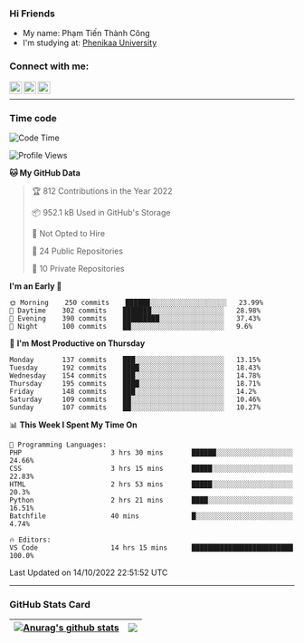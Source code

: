 ### Hi Friends

- My name: Phạm Tiến Thành Công
- I'm studying at: [Phenikaa University]


### Connect with me:
[<img align="left" alt="PhamTienThanhCong | Facebook" width="22px" src="https://upload.wikimedia.org/wikipedia/commons/thumb/1/16/Facebook-icon-1.png/640px-Facebook-icon-1.png" />][facebook]
[<img align="left" alt="PhamTienThanhCong | Zalo" width="22px" src="https://www.anphatpc.com.vn/template/anphat_2020v2/images/icon-zalo.jpg" />][zalo]
[<img align="left" alt="PhamTienThanhCong | LinkedIn" width="22px" src="https://cdn3.iconfinder.com/data/icons/inficons/512/linkedin.png" />][linkedin]

<br />

---

### Time code

<!--START_SECTION:waka-->
![Code Time](http://img.shields.io/badge/Code%20Time-608%20hrs%2030%20mins-blue)

![Profile Views](http://img.shields.io/badge/Profile%20Views-12-blue)

**🐱 My GitHub Data** 

> 🏆 812 Contributions in the Year 2022
 > 
> 📦 952.1 kB Used in GitHub's Storage 
 > 
> 🚫 Not Opted to Hire
 > 
> 📜 24 Public Repositories 
 > 
> 🔑 10 Private Repositories  
 > 
**I'm an Early 🐤** 

```text
🌞 Morning    250 commits    ██████░░░░░░░░░░░░░░░░░░░   23.99% 
🌆 Daytime    302 commits    ███████░░░░░░░░░░░░░░░░░░   28.98% 
🌃 Evening    390 commits    █████████░░░░░░░░░░░░░░░░   37.43% 
🌙 Night      100 commits    ██░░░░░░░░░░░░░░░░░░░░░░░   9.6%

```
📅 **I'm Most Productive on Thursday** 

```text
Monday       137 commits    ███░░░░░░░░░░░░░░░░░░░░░░   13.15% 
Tuesday      192 commits    ████░░░░░░░░░░░░░░░░░░░░░   18.43% 
Wednesday    154 commits    ███░░░░░░░░░░░░░░░░░░░░░░   14.78% 
Thursday     195 commits    ████░░░░░░░░░░░░░░░░░░░░░   18.71% 
Friday       148 commits    ███░░░░░░░░░░░░░░░░░░░░░░   14.2% 
Saturday     109 commits    ██░░░░░░░░░░░░░░░░░░░░░░░   10.46% 
Sunday       107 commits    ██░░░░░░░░░░░░░░░░░░░░░░░   10.27%

```


📊 **This Week I Spent My Time On** 

```text
💬 Programming Languages: 
PHP                      3 hrs 30 mins       ██████░░░░░░░░░░░░░░░░░░░   24.66% 
CSS                      3 hrs 15 mins       █████░░░░░░░░░░░░░░░░░░░░   22.83% 
HTML                     2 hrs 53 mins       █████░░░░░░░░░░░░░░░░░░░░   20.3% 
Python                   2 hrs 21 mins       ████░░░░░░░░░░░░░░░░░░░░░   16.51% 
Batchfile                40 mins             █░░░░░░░░░░░░░░░░░░░░░░░░   4.74%

🔥 Editors: 
VS Code                  14 hrs 15 mins      █████████████████████████   100.0%

```


 Last Updated on 14/10/2022 22:51:52 UTC
<!--END_SECTION:waka-->

---

### GitHub Stats Card

| <a href="https://github.com/phamtienthanhcong"><img align="center" src="https://github-readme-stats.vercel.app/api?username=PhamTienThanhCong&show_icons=true&include_all_commits=true&theme=buefy&hide_border=true&theme=ocean_dark" alt="Anurag's github stats" /></a> | <a href="https://github.com/phamtienthanhcong"><img align="center" src="https://github-readme-stats.vercel.app/api/top-langs/?username=PhamTienThanhCong&layout=compact&theme=buefy&hide_border=true&theme=ocean_dark" /></a> |
| ------------- | ------------- |

[Phenikaa University]: https://phenikaa-uni.edu.vn/vi
[facebook]: https://www.facebook.com/phamtienthanhcong
[linkedin]: https://linkedin.com/in/phamtienthanhcong
[zalo]: https://zalo.me/0396396332
[tiktok]: https://www.tiktok.com/@phamtienthanhcong
[web]: https://github.com/PhamTienThanhCong/web_dev
[min project]: https://github.com/PhamTienThanhCong/Project-Of-Web
[c and cpp]: https://github.com/PhamTienThanhCong/Code_C_and_Cpro
[python]: https://github.com/PhamTienThanhCong/Python_beginer
